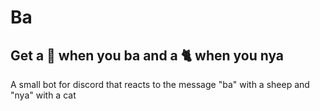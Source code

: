 # Ba

## Get a 🐑 when you ba and a 🐈 when you nya

A small bot for discord that reacts to the message "ba" with a sheep and "nya" with a cat
